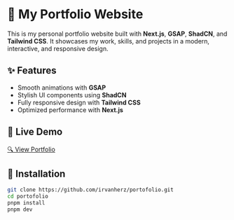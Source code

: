 # 🚀 My Portfolio Website  

This is my personal portfolio website built with **Next.js**, **GSAP**, **ShadCN**, and **Tailwind CSS**. It showcases my work, skills, and projects in a modern, interactive, and responsive design.  

## ✨ Features  
- Smooth animations with **GSAP**  
- Stylish UI components using **ShadCN**  
- Fully responsive design with **Tailwind CSS**  
- Optimized performance with **Next.js**  

## 🔗 Live Demo  
[🔍 View Portfolio](https://www.ivn.my.id/)  

## 📂 Installation  
```bash
git clone https://github.com/irvanherz/portofolio.git
cd portofolio
pnpm install
pnpm dev
```
